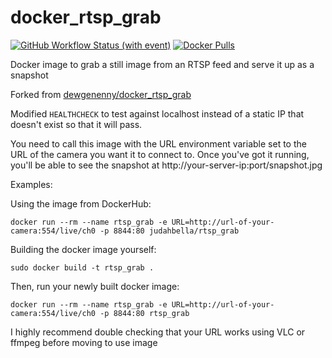 # docker_rtsp_grab
[![GitHub Workflow Status (with event)](https://img.shields.io/github/actions/workflow/status/JudahBella/docker_rtsp_grab/docker-image.yml)](https://github.com/JudahBella/docker_rtsp_grab/actions/workflows/docker-image.yml)
[![Docker Pulls](https://img.shields.io/docker/pulls/judahbella/rtsp_grab?logo=docker&label=pulls)](https://hub.docker.com/r/judahbella/rtsp_grab)

Docker image to grab a still image from an RTSP feed and serve it up as a snapshot

Forked from [dewgenenny/docker_rtsp_grab](https://github.com/dewgenenny/docker_rtsp_grab)

Modified `HEALTHCHECK` to test against localhost instead of a static IP that doesn't exist so that it will pass.

You need to call this image with the URL environment variable set to the URL of the camera you want it to connect to. Once
you've got it running, you'll be able to see the snapshot at http://your-server-ip:port/snapshot.jpg

Examples:

Using the image from DockerHub:

```
docker run --rm --name rtsp_grab -e URL=http://url-of-your-camera:554/live/ch0 -p 8844:80 judahbella/rtsp_grab
```

Building the docker image yourself:


```
sudo docker build -t rtsp_grab .
```

Then, run your newly built docker image:

```
docker run --rm --name rtsp_grab -e URL=http://url-of-your-camera:554/live/ch0 -p 8844:80 rtsp_grab  
```

I highly recommend double checking that your URL works using VLC or ffmpeg before moving to use image
